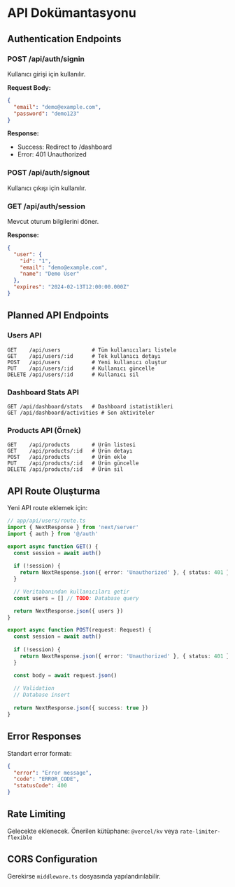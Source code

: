 # API Dokümantasyonu

## Authentication Endpoints

### POST /api/auth/signin
Kullanıcı girişi için kullanılır.

**Request Body:**
```json
{
  "email": "demo@example.com",
  "password": "demo123"
}
```

**Response:**
- Success: Redirect to /dashboard
- Error: 401 Unauthorized

### POST /api/auth/signout
Kullanıcı çıkışı için kullanılır.

### GET /api/auth/session
Mevcut oturum bilgilerini döner.

**Response:**
```json
{
  "user": {
    "id": "1",
    "email": "demo@example.com",
    "name": "Demo User"
  },
  "expires": "2024-02-13T12:00:00.000Z"
}
```

## Planned API Endpoints

### Users API
```
GET    /api/users          # Tüm kullanıcıları listele
GET    /api/users/:id      # Tek kullanıcı detayı
POST   /api/users          # Yeni kullanıcı oluştur
PUT    /api/users/:id      # Kullanıcı güncelle
DELETE /api/users/:id      # Kullanıcı sil
```

### Dashboard Stats API
```
GET /api/dashboard/stats   # Dashboard istatistikleri
GET /api/dashboard/activities # Son aktiviteler
```

### Products API (Örnek)
```
GET    /api/products       # Ürün listesi
GET    /api/products/:id   # Ürün detayı
POST   /api/products       # Ürün ekle
PUT    /api/products/:id   # Ürün güncelle
DELETE /api/products/:id   # Ürün sil
```

## API Route Oluşturma

Yeni API route eklemek için:

```typescript
// app/api/users/route.ts
import { NextResponse } from 'next/server'
import { auth } from '@/auth'

export async function GET() {
  const session = await auth()
  
  if (!session) {
    return NextResponse.json({ error: 'Unauthorized' }, { status: 401 })
  }

  // Veritabanından kullanıcıları getir
  const users = [] // TODO: Database query

  return NextResponse.json({ users })
}

export async function POST(request: Request) {
  const session = await auth()
  
  if (!session) {
    return NextResponse.json({ error: 'Unauthorized' }, { status: 401 })
  }

  const body = await request.json()
  
  // Validation
  // Database insert
  
  return NextResponse.json({ success: true })
}
```

## Error Responses

Standart error formatı:
```json
{
  "error": "Error message",
  "code": "ERROR_CODE",
  "statusCode": 400
}
```

## Rate Limiting

Gelecekte eklenecek. Önerilen kütüphane: `@vercel/kv` veya `rate-limiter-flexible`

## CORS Configuration

Gerekirse `middleware.ts` dosyasında yapılandırılabilir.